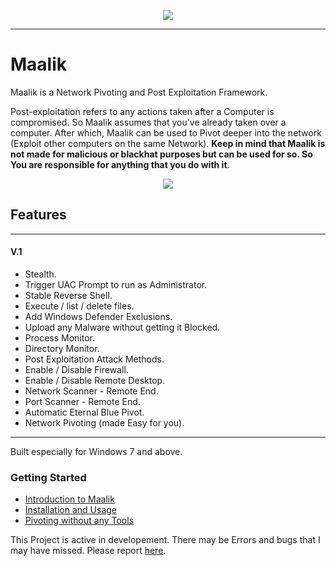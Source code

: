 <html>
  <p align="center">
  <img src="https://github.com/quantumcored/maalik/raw/master/maalik.png">
  </p>
</html>

---

# Maalik
Maalik is a Network Pivoting and Post Exploitation Framework.

Post-exploitation refers to any actions taken after a Computer is compromised.
So Maalik assumes that you've already taken over a computer. After which, Maalik can be used to Pivot deeper into the network (Exploit other computers on the same Network). **Keep in mind that Maalik is not made for malicious or blackhat purposes but can be used for so. So You are responsible for anything that you do with it**. 

<html>
  <p align="center">
  <img src="https://github.com/quantumcored/maalik/raw/master/maalikp.png">
  </p>
</html>


## Features
---
#### V.1
- Stealth.
- Trigger UAC Prompt to run as Administrator.
- Stable Reverse Shell.
- Execute / list / delete files.
- Add Windows Defender Exclusions.
- Upload any Malware without getting it Blocked.
- Process Monitor.
- Directory Monitor.
- Post Exploitation Attack Methods. 
- Enable / Disable Firewall.
- Enable / Disable Remote Desktop.
- Network Scanner - Remote End.
- Port Scanner - Remote End.
- Automatic Eternal Blue Pivot.
- Network Pivoting (made Easy for you).

---

Built especially for Windows 7 and above. 

### Getting Started
- [Introduction to Maalik](https://blog.quantumcored.com/?p=64)
- [Installation and Usage](https://blog.quantumcored.com/?p=77)
- [Pivoting without any Tools](https://blog.quantumcored.com/?p=52)

This Project is active in developement. There may be Errors and bugs that I may have missed. Please report [here](https://github.com/quantumcored/maalik/issues).

